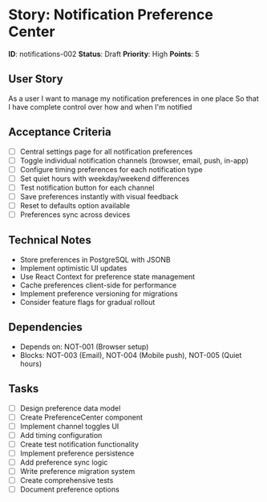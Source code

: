 # Story: Notification Preference Center

**ID**: notifications-002
**Status**: Draft
**Priority**: High
**Points**: 5

## User Story
As a user
I want to manage my notification preferences in one place
So that I have complete control over how and when I'm notified

## Acceptance Criteria
- [ ] Central settings page for all notification preferences
- [ ] Toggle individual notification channels (browser, email, push, in-app)
- [ ] Configure timing preferences for each notification type
- [ ] Set quiet hours with weekday/weekend differences
- [ ] Test notification button for each channel
- [ ] Save preferences instantly with visual feedback
- [ ] Reset to defaults option available
- [ ] Preferences sync across devices

## Technical Notes
- Store preferences in PostgreSQL with JSONB
- Implement optimistic UI updates
- Use React Context for preference state management
- Cache preferences client-side for performance
- Implement preference versioning for migrations
- Consider feature flags for gradual rollout

## Dependencies
- Depends on: NOT-001 (Browser setup)
- Blocks: NOT-003 (Email), NOT-004 (Mobile push), NOT-005 (Quiet hours)

## Tasks
- [ ] Design preference data model
- [ ] Create PreferenceCenter component
- [ ] Implement channel toggles UI
- [ ] Add timing configuration
- [ ] Create test notification functionality
- [ ] Implement preference persistence
- [ ] Add preference sync logic
- [ ] Write preference migration system
- [ ] Create comprehensive tests
- [ ] Document preference options